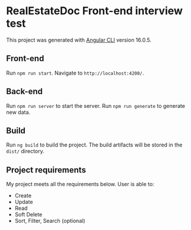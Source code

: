 # RealEstateDoc Front-end interview test

This project was generated with [Angular CLI](https://github.com/angular/angular-cli) version 16.0.5.

## Front-end

Run `npm run start`. Navigate to `http://localhost:4200/`.

## Back-end

Run `npm run server` to start the server.
Run `npm run generate` to generate new data.

## Build

Run `ng build` to build the project. The build artifacts will be stored in the `dist/` directory.

## Project requirements
My project meets all the requirements below. User is able to:
- Create
- Update
- Read
- Soft Delete
- Sort, Filter, Search (optional)

